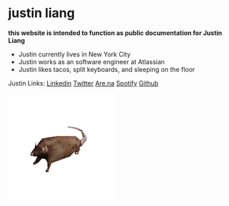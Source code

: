 # justin liang

**this website is intended to function as public documentation for Justin Liang**

- Justin currently lives in New York City
- Justin works as an software engineer at Atlassian
- Justin likes tacos, split keyboards, and sleeping on the floor

Justin Links:
[Linkedin](https://www.linkedin.com/in/justinliang1020/)
[Twitter](https://twitter.com/justinliang1020)
[Are.na](https://www.are.na/justin-liang/channels)
[Spotify](https://open.spotify.com/user/12149388936)
[Github](https://github.com/justinliang1020)

![rat-spinning](rat-spinning.gif)
